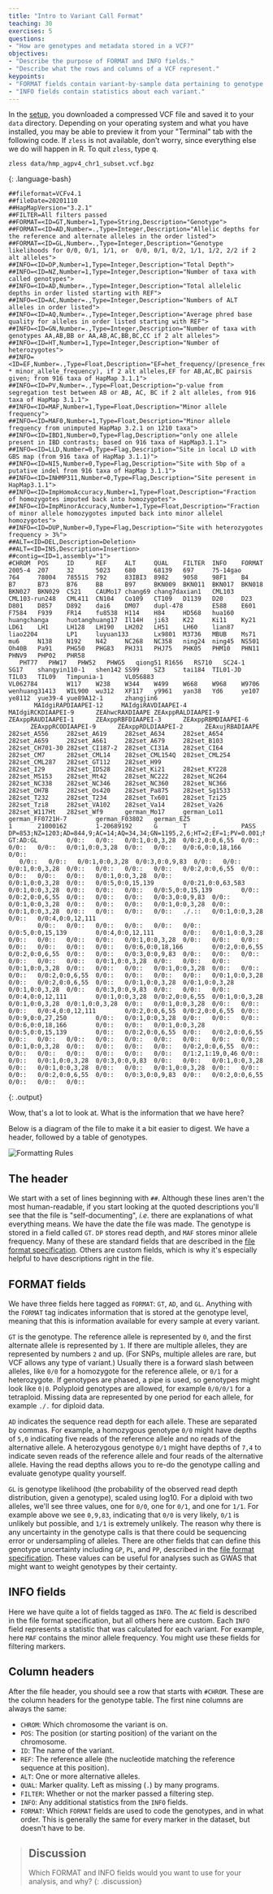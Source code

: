 ```yaml
---
title: "Intro to Variant Call Format"
teaching: 30
exercises: 5
questions:
- "How are genotypes and metadata stored in a VCF?"
objectives:
- "Describe the purpose of FORMAT and INFO fields."
- "Describe what the rows and columns of a VCF represent."
keypoints:
- "FORMAT fields contain variant-by-sample data pertaining to genotype calls."
- "INFO fields contain statistics about each variant."
---
```


In the [setup](setup.md), you downloaded a compressed VCF file and saved it to
your `data` directory.  Depending on your operating system and what you have
installed, you may be able to preview it from your "Terminal" tab with the
following code.  If `zless` is not available, don't worry, since everything
else we do will happen in R.  To quit `zless`, type <kbd>q</kbd>.

~~~
zless data/hmp_agpv4_chr1_subset.vcf.bgz
~~~
{: .language-bash}

~~~
##fileformat=VCFv4.1
##fileDate=20201110
##HapMapVersion="3.2.1"
##FILTER=All filters passed
##FORMAT=<ID=GT,Number=1,Type=String,Description="Genotype">
##FORMAT=<ID=AD,Number=.,Type=Integer,Description="Allelic depths for the reference and alternate alleles in the order listed">
##FORMAT=<ID=GL,Number=.,Type=Integer,Description="Genotype likelihoods for 0/0, 0/1, 1/1, or  0/0, 0/1, 0/2, 1/1, 1/2, 2/2 if 2 alt alleles">
##INFO=<ID=DP,Number=1,Type=Integer,Description="Total Depth">
##INFO=<ID=NZ,Number=1,Type=Integer,Description="Number of taxa with called genotypes">
##INFO=<ID=AD,Number=.,Type=Integer,Description="Total allelelic depths in order listed starting with REF">
##INFO=<ID=AC,Number=.,Type=Integer,Description="Numbers of ALT alleles in order listed">
##INFO=<ID=AQ,Number=.,Type=Integer,Description="Average phred base quality for alleles in order listed starting with REF">
##INFO=<ID=GN,Number=.,Type=Integer,Description="Number of taxa with genotypes AA,AB,BB or AA,AB,AC,BB,BC,CC if 2 alt alleles">
##INFO=<ID=HT,Number=1,Type=Integer,Description="Number of heterozygotes">
##INFO=<ID=EF,Number=.,Type=Float,Description="EF=het_frequency/(presence_frequency * minor_allele_frequency), if 2 alt alleles,EF for AB,AC,BC pairsis given; from 916 taxa of HapMap 3.1.1">
##INFO=<ID=PV,Number=.,Type=Float,Description="p-value from segregation test between AB or AB, AC, BC if 2 alt alleles, from 916 taxa of HapMap 3.1.1">
##INFO=<ID=MAF,Number=1,Type=Float,Description="Minor allele frequency">
##INFO=<ID=MAF0,Number=1,Type=Float,Description="Minor allele frequency from unimputed HapMap 3.2.1 on 1210 taxa">
##INFO=<ID=IBD1,Number=0,Type=Flag,Description="only one allele present in IBD contrasts; based on 916 taxa of HapMap3.1.1">
##INFO=<ID=LLD,Number=0,Type=Flag,Description="Site in local LD with GBS map (from 916 taxa of HapMap 3.1.1)">
##INFO=<ID=NI5,Number=0,Type=Flag,Description="Site with 5bp of a putative indel from 916 taxa of HapMap 3.1.1">
##INFO=<ID=INHMP311,Number=0,Type=Flag,Description="Site peresent in HapMap3.1.1">
##INFO=<ID=ImpHomoAccuracy,Number=1,Type=Float,Description="Fraction of homozygotes imputed back into homozygotes">
##INFO=<ID=ImpMinorAccuracy,Number=1,Type=Float,Description="Fraction of minor allele homozygotes imputed back into minor allelel homozygotes">
##INFO=<ID=DUP,Number=0,Type=Flag,Description="Site with heterozygotes frequency > 3%">
##ALT=<ID=DEL,Description=Deletion>
##ALT=<ID=INS,Description=Insertion>
##contig=<ID=1,assembly="1">
#CHROM  POS     ID      REF     ALT     QUAL    FILTER  INFO    FORMAT  2005-4  207     32      5023    680     68139   697     75-14gao        764     78004   78551S  792     83IBI3  8982    9058    98F1    B4      B7      B73     B76     B8      B97     BKN009  BKN011  BKN017  BKN018  BKN027  BKN029  C521    CAUMo17 chang69 chang7daxian1   CML103  CML103-run248   CML411  CN104   Co109   CT109   D1139   D20     D23     D801    D857    D892    dai6    DM07    dupl-478        E588    E601    F7584   F939    FR14    fu8538  H114    H84     HD568   hua160  huangchanga     huotanghuang17  Il14H   ji63    K22     Ki11    Ky21    LD61    LH1     LH128   LH190   LH202   LH51    LH60    lian87  liao2204        LP1     luyuan133       Lx9801  M3736   MBUB    Ms71    mu6     N138    N192    N42     NC268   NC358   ning24  ning45  NS501   Oh40B   Pa91    PHG50   PHG83   PHJ31   PHJ75   PHK05   PHM10   PHN11   PHNV9   PHP02   PHR58
   PHT77   PHW17   PHW52   PHWG5   qiong51 R1656   RS710   SC24-1  SG17    shangyin110-1   shen142 SS99    SZ3     tai184  TIL01-JD        TIL03   TIL09   Timpunia-1      VL056883
VL062784        W117    W238    W344    W499    W668    W968    W9706   wenhuang31413   WIL900  wu312   XF117   y9961   yan38   Yd6     ye107   ye8112  yue39-4 yue89A12-1      zhangjin6
       MAIdgiRAPDIAAPEI-12     MAIdgiRAVDIAAPEI-4      MAIdgiRCKDIAAPEI-9      ZEAhwcRAXDIAAPE ZEAxppRALDIAAPEI-9      ZEAxppRAUDIAAPEI-1      ZEAxppRBFDIAAPEI-3      ZEAxppRBMDIAAPEI-6
      ZEAxppRCODIAAPEI-9      ZEAxppRDLDIAAPEI-2      ZEAxujRBADIAAPE 282set_A556     282set_A619     282set_A634     282set_A654     282set_A659     282set_A661     282set_A679     282set_B103     282set_CH701-30 282set_CI187-2  282set_CI31A    282set_CI64     282set_CM7      282set_CML14    282set_CML154Q  282set_CML254   282set_CML287   282set_GT112    282set_H99
282set_I29      282set_IDS28    282set_Ki21     282set_KY228    282set_MS153    282set_Mt42     282set_NC222    282set_NC264    282set_NC338    282set_NC346    282set_NC360    282set_NC366    282set_OH7B     282set_Os420    282set_Pa875    282set_Sg1533   282set_T232     282set_T234     282set_Tx601    282set_Tzi25    282set_Tzi8     282set_VA102    282set_Va14     282set_Va26     282set_W117Ht   282set_Wf9      german_Mo17     german_Lo11     german_FF0721H-7        german_F03802   german_EZ5
1       21000162        1-20689192      G       T       .       PASS    DP=853;NZ=1203;AD=844,9;AC=14;AQ=34,34;GN=1195,2,6;HT=2;EF=1;PV=0.001;MAF=0.006;MAF0=0.02;IBD1;ImpHomoAccuracy=0.983941605839416;ImpMinorAccuracy=0     GT:AD:GL        0/0::   0/0::   0/0:1,0:0,3,28  0/0:2,0:0,6,55  0/0::   0/0::   0/0::   0/0:1,0:0,3,28  0/0::   0/0::   0/0:6,0:0,18,166        0/0::
   0/0::   0/0::   0/0:1,0:0,3,28  0/0:3,0:0,9,83  0/0::   0/0::   0/0:1,0:0,3,28  0/0::   0/0::   0/0::   0/0::   0/0:2,0:0,6,55  0/0::   0/0::   0/0::   0/0::   0/0:1,0:0,3,28  0/0::
0/0:1,0:0,3,28  0/0::   0/0:5,0:0,15,139        0/0:21,0:0,63,583       0/0:1,0:0,3,28  0/0::   0/0::   0/0::   0/0:5,0:0,15,139        0/0::   0/0:2,0:0,6,55  0/0::   0/0::   0/0::   0/0:3,0:0,9,83  0/0::   0/0:1,0:0,3,28  0/0::   0/0::   0/0::   0/0:1,0:0,3,28  0/0::   0/0:1,0:0,3,28  0/0::   0/0::   0/0::   0/0::   ./.::   0/0:1,0:0,3,28  0/0::   0/0:4,0:0,12,111
        0/0::   0/0::   0/0::   0/0::   0/0::   0/0::   0/0:5,0:0,15,139        0/0:4,0:0,12,111        0/0::   0/0:1,0:0,3,28  0/0::   0/0::   0/0::   0/0::   0/0:1,0:0,3,28  0/0::   0/0::   0/0::   0/0::   0/0::   0/0::   0/0::   0/0:6,0:0,18,166        0/0:2,0:0,6,55  0/0:2,0:0,6,55  0/0::   0/0::   0/0:3,0:0,9,83  0/0::   0/0::   0/0::   0/0::   0/0::   0/0::   0/0:1,0:0,3,28  0/0::   0/0::   0/0::   0/0:1,0:0,3,28  0/0::   0/0::   0/0::   0/0:1,0:0,3,28  0/0::   0/0::   0/0::   0/0:2,0:0,6,55  0/0::   0/0::   0/0::   0/0::   0/0:1,0:0,3,28  0/0::   0/0:2,0:0,6,55  0/0::   0/0:1,0:0,3,28  0/0:1,0:0,3,28  0/0:1,0:0,3,28  0/0::   0/0:3,0:0,9,83  0/0::   0/0::   0/0::   0/0:4,0:0,12,111        0/0:1,0:0,3,28  0/0:2,0:0,6,55  0/0:1,0:0,3,28  0/0:1,0:0,3,28  0/0:1,0:0,3,28  0/0::   0/0:1,0:0,3,28  0/0::   0/0::   0/0::   0/0:4,0:0,12,111        0/0:2,0:0,6,55  0/0:2,0:0,6,55  0/0::   0/0:9,0:0,27,250        0/0::   0/0:1,0:0,3,28  0/0::   0/0::   0/0::   0/0:6,0:0,18,166        0/0::   0/0::   0/0:1,0:0,3,28  0/0:5,0:0,15,139        0/0::   0/0:2,0:0,6,55  0/0::   0/0:2,0:0,6,55  0/0::   0/0::   0/0::   0/0::   0/0::   0/0::   0/0::   0/0::   0/0::   0/0:1,0:0,3,28  0/0::   0/0::   0/0::   0/0::   0/0:2,0:0,6,55  0/0::   0/0::   0/0::   0/0::   0/0::   0/0::   0/0::   0/1:2,1:19,0,46 0/0::   0/0::   0/0:1,0:0,3,28  0/0:3,0:0,9,83  0/0::   0/0::   0/0:1,0:0,3,28  0/0::   0/0:1,0:0,3,28  0/0::   0/0::   0/0:1,0:0,3,28  0/0::   0/0::   0/0::   0/0:2,0:0,6,55  0/0::   0/0:3,0:0,9,83  0/0::   0/0:2,0:0,6,55  0/0::   0/0::   0/0::
~~~
{: .output}

Wow, that's a lot to look at.  What is the information that we have here?

Below is a diagram of the file to make it a bit easier to digest.  We have a
header, followed by a table of genotypes.

<img src="{{ page.root }}/fig/VCF_diagram.png" alt="Formatting Rules" />

## The header

We start with a set of lines beginning with `##`.  Although these lines aren't
the most human-readable, if you start looking at the quoted descriptions you'll
see that the file is "self-documenting", _i.e._ there are explanations of what
everything means. We have the date the file was made.  The genotype is stored
in a field called `GT`.  `DP` stores read depth, and `MAF` stores minor allele
frequency.  Many of these are standard fields that are described in the
[file format specification](https://samtools.github.io/hts-specs/VCFv4.3.pdf).
Others are custom fields, which is why it's especially helpful to have
descriptions right in the file.

## FORMAT fields

We have three fields here tagged as `FORMAT`: `GT`, `AD`, and `GL`.  Anything
with the `FORMAT` tag indicates information that is stored at the genotype
level, meaning that this is information available for every sample at every
variant.

`GT` is the genotype.  The reference allele is represented by `0`, and the
first alternate allele is represented by `1`.  If there are multiple alleles,
they are represented by numbers `2` and up.  (For SNPs, multiple alleles are
rare, but VCF allows any type of variant.)  Usually there is a forward slash
between alleles, like `0/0` for a homozygote for the reference allele, or
`0/1` for a heterozygote.  If genotypes are phased, a pipe is used, so genotypes
might look like `0|0`.  Polyploid genotypes are allowed, for example `0/0/0/1`
for a tetraploid.  Missing data are represented by one period for each allele,
for example `./.` for diploid data.

`AD` indicates the sequence read depth for each allele. These are separated by
commas.  For example, a homozygous genotype `0/0` might have depths of `5,0`
indicating five reads of the reference allele and no reads of the alternative
allele.  A heterozygous genotype `0/1` might have depths of `7,4` to indicate
seven reads of the reference allele and four reads of the alternative allele.
Having the read depths allows you to re-do the genotype calling and evaluate
genotype quality yourself.

`GL` is genotype likelihood (the probability of the observed read depth
distribution, given a genotype), scaled using log10.  For a diploid with two
alleles, we'll see three values, one for `0/0`, one for `0/1`, and one for
`1/1`.  For example above we see `0,9,83`, indicating that `0/0` is very
likely, `0/1` is unlikely but possible, and `1/1` is extremely unlikely. The
reason why there is any uncertainty in the genotype calls is that there could
be sequencing error or undersampling of alleles.  There are other fields that
can define this genotype uncertainty including `GP`, `PL`, and `PP`, described in the
[file format specification](https://samtools.github.io/hts-specs/VCFv4.3.pdf).
These values can be useful for analyses such as GWAS that might want to weight
genotypes by their certainty.

## INFO fields

Here we have quite a lot of fields tagged as `INFO`.  The `AC` field is
described in the file format specification, but all others here are custom.
Each `INFO` field represents a statistic that was calculated for each variant.
For example, here `MAF` contains the minor allele frequency.  You might use
these fields for filtering markers.

## Column headers

After the file header, you should see a row that starts with `#CHROM`.  These
are the column headers for the genotype table.  The first nine columns are
always the same:

* `CHROM`: Which chromosome the variant is on.
* `POS`: The position (or starting position) of the variant on the chromosome.
* `ID`: The name of the variant.
* `REF`: The reference allele (the nucleotide matching the reference sequence at
this position).
* `ALT`: One or more alternative alleles.
* `QUAL`: Marker quality. Left as missing (`.`) by many programs.
* `FILTER`: Whether or not the marker passed a filtering step.
* `INFO`: Any additional statistics from the `INFO` fields.
* `FORMAT`: Which `FORMAT` fields are used to code the genotypes, and in what
order.  This is generally the same for every marker in the dataset, but doesn't
have to be.

> ## Discussion
>
> Which FORMAT and INFO fields would you want to use for your analysis, and why?
{: .discussion}
